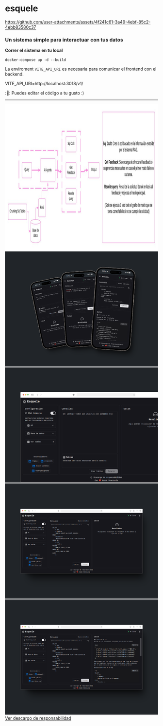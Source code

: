 # esquele

https://github.com/user-attachments/assets/4f241c61-3a49-4ebf-85c2-4ebb83580c37

### Un sistema simple para interactuar con tus datos

__Correr el sistema en tu local__

```shell
docker-compose up -d --build
```
La enviroment `VITE_API_URI` es necesaria para comunicar el frontend con el backend.

VITE_API_URI=http://localhost:3018/v1/

::memo:: Puedes editar el código a tu gusto :)

---

<img src="./assets/esquele.jpg" width="auto" height="480px" alt="Esquele Grapho Image" />

<img src="./assets/image-1.png" width="auto" h="480px" alt="Esquele Responsive mode" />

<img src="./assets/image-2.png" width="auto" h="480px" alt="Esquele Web mode" />
<img src="./assets/image-3.png" width="auto" h="480px" alt="Esquele Web mode" />
<img src="./assets/image-4.png" width="auto" h="480px" alt="Esquele Web mode" />

<a href="./assets/DISCLAIMER.md" title="Dislaimer">
Ver descargo de responsabilidad
</a>
